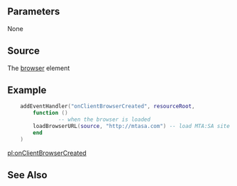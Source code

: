 Parameters
----------

None

Source
------

The [browser](/Element/Browser.md "wikilink") element

Example
-------

``` lua
    addEventHandler("onClientBrowserCreated", resourceRoot,
        function ()
                -- when the browser is loaded
        loadBrowserURL(source, "http://mtasa.com") -- load MTA:SA site
        end
    )
```

[pl:onClientBrowserCreated](/pl:onClientBrowserCreated.md "wikilink")

See Also
--------
